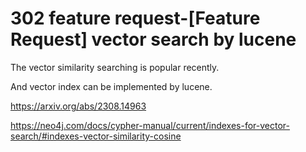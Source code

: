 # 302 feature request-[Feature Request] vector search by lucene
The vector similarity searching is popular recently.

And vector index can be implemented by lucene.

https://arxiv.org/abs/2308.14963

https://neo4j.com/docs/cypher-manual/current/indexes-for-vector-search/#indexes-vector-similarity-cosine